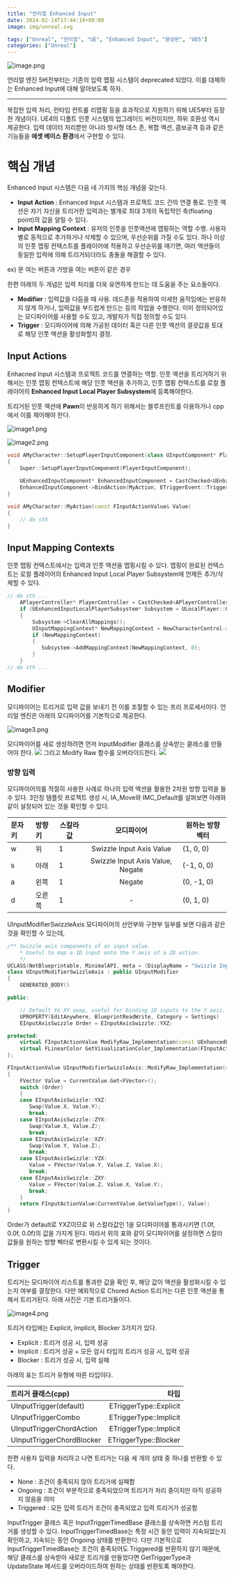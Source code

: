 ```yaml
---
title: "언리얼 Enhanced Input"
date: 2024-02-14T17:44:19+09:00
image: img/unreal.svg

tags: ["Unreal", "언리얼", "UE", "Enhanced Input", "향상된", "UE5"]
categories: ["Unreal"]
---
```

![image.png](img%2Fpost%2FEnhancedInput%2Fimage.png)

언리얼 엔진 5버전부터는 기존의 입력 맵핑 시스템이 deprecated 되었다. 이를 대체하는 Enhanced Input에 대해 알아보도록 하자.

 -------------------------------

복잡한 입력 처리, 런타임 컨트롤 리맵핑 등을 효과적으로 지원하기 위해 UE5부터 등장한 개념이다. 
UE4의 디폴트 인풋 시스템의 업그레이드 버전이지만, 하위 호환성 역시 제공한다.
입력 데이터 처리뿐만 아니라 방사형 데스 존, 복합 액션, 콤보공격 등과 같은 기능들을 **에셋 베이스 환경**에서 구현할 수 있다.

# 핵심 개념

Enhanced Input 시스템은 다음 네 가지의 핵심 개념을 갖는다.
- **Input Action** : Enhanced Input 시스템과 프로젝트 코드 간의 연결 통로. 인풋 액션은 자기 자신을 트리거한 입력과는 별개로 최대 3개의 독립적인 축(floating point)의 값을 알릴 수 있다.
- **Input Mapping Context** : 유저의 인풋을 인풋액션에 맵핑하는 역할 수행. 사용자별로 동적으로 추가하거나 삭제할 수 있으며, 우선순위를 가질 수도 있다. 하나 이상의 인풋 맵핑 컨텍스트를 플레이어에 적용하고 우선순위를 매기면, 여러 액션들이 동일한 입력에 의해 트리거되더라도 충돌을 해결할 수 있다.
  
ex) 문 여는 버튼과 가방을 여는 버튼이 같은 경우

한편 아래의 두 개념은 입력 처리를 더욱 유연하게 만드는 데 도움을 주는 요소들이다.
- **Modifier** : 입력값을 다듬을 때 사용. 데드존을 적용하여 미세한 움직임에는 반응하지 않게 하거나, 입력값을 부드럽게 만드는 등의 작업을 수행한다. 이미 정의되어있는 모디파이어를 사용할 수도 있고, 개발자가 직접 정의할 수도 있다.
- **Trigger** : 모디파이어에 의해 가공된 데이터 혹은 다른 인풋 액션의 결괏값을 토대로 해당 인풋 액션을 활성화할지 결정.

## Input Actions
Enhacned Input 시스템과 프로젝트 코드를 연결하는 역할. 
인풋 액션을 트리거하기 위해서는 인풋 맵핑 컨텍스트에 해당 인풋 액션을 추가하고, 인풋 맵핑 컨텍스트를 로컬 플레이어의 **Enhanced Input Local Player Subsystem**에 등록해야한다.

트리거된 인풋 액션에 **Pawn**이 반응하게 하기 위해서는 블루프린트를 이용하거나 cpp에서 이를 제어해야 한다.

![image1.png](img%2Fpost%2FEnhancedInput%2Fimage1.png)

![image2.png](img%2Fpost%2FEnhancedInput%2Fimage2.png)

```c++
void AMyCharacter::SetupPlayerInputComponent(class UInputComponent* PlayerInputComponent)
{
    Super::SetupPlayerInputComponent(PlayerInputComponent);
    
    UEnhancedInputComponent* EnhancedInputComponent = CastChecked<UEnhancedInputComponent>(PlayerInputComponent);
    EnhancedInputComponent->BindAction(MyAction, ETriggerEvent::Triggered, this, &AMyCharacter::MyAction);
}

void AMyCharacter::MyAction(const FInputActionValue& Value) 
{
    // do sth
}
```

## Input Mapping Contexts

인풋 맵핑 컨텍스트에서는 입력과 인풋 액션을 맵핑시킬 수 있다. 맵핑이 완료된 컨텍스트는 로컬 플레이어의 Enhanced Input Local Player Subsystem에 언제든 추가/삭제할 수 있다.

```c++
// do sth ...
    APlayerController* PlayerController = CastChecked<APlayerController>(GetController());
    if (UEnhancedInputLocalPlayerSubsystem* Subsystem = ULocalPlayer::GetSubsystem<UEnhancedInputLocalPlayerSubsystem>(PlayerController->GetLocalPlayer()))
    {
        Subsystem->ClearAllMappings();
        UInputMappingContext* NewMappingContext = NewCharacterControl->InputMappingContext;
        if (NewMappingContext)
        {
           Subsystem->AddMappingContext(NewMappingContext, 0);
        }
    }
// do sth ...
```

## Modifier
모디파이어는 트리거로 입력 값을 보내기 전 이를 조절할 수 있는 프리 프로세서이다. 언리얼 엔진은 아래의 모디파이어를 기본적으로 제공한다.

![image3.png](img%2Fpost%2FEnhancedInput%2Fimage3.png)

모디파이어를 새로 생성하려면 먼저 InputModifier 클래스를 상속받는 클래스를 만들어야 한다.
![](https://docs.unrealengine.com/5.0/Images/making-interactive-experiences/Input/enhanced-input/image_11.png)
그리고 Modify Raw 함수를 오버라이드한다.
![](https://docs.unrealengine.com/5.0/Images/making-interactive-experiences/Input/enhanced-input/image_12.png)

### 방향 입력

모디파이어의를 적절히 사용한 사례로 하나의 입력 액션을 활용한 2차원 방향 입력을 들 수 있다.
3인칭 템플릿 프로젝트 생성 시, IA_Move와 IMC_Default를 살펴보면 아래와 같이 설정되어 있는 것을 확인할 수 있다.

| 문자 키 | 방향키 | 스칼라값 |                     모디파이어                      | 원하는 방향 벡터  |
|:-----|:----|------|:----------------------------------------------:|------------|
| w    | 위   | 1    |   Swizzle Input Axis Value     | (1, 0, 0)  |
| s    | 아래  | 1    |      Swizzle Input Axis Value, Negate   | (-1, 0, 0) |
| a    | 왼쪽  | 1    |   Negate     | (0, -1, 0) |
| d    | 오른쪽 | 1    |                 -   | (0, 1, 0)  |

UInputModifierSwizzleAxis 모디파이어의 선언부와 구현부 일부를 보면 다음과 같은 것을 확인할 수 있는데,
```c++
/** Swizzle axis components of an input value.
    * Useful to map a 1D input onto the Y axis of a 2D action.
    */
UCLASS(NotBlueprintable, MinimalAPI, meta = (DisplayName = "Swizzle Input Axis Values"))
class UInputModifierSwizzleAxis : public UInputModifier
{
    GENERATED_BODY()

public:

    // Default to XY swap, useful for binding 1D inputs to the Y axis.
    UPROPERTY(EditAnywhere, BlueprintReadWrite, Category = Settings)
    EInputAxisSwizzle Order = EInputAxisSwizzle::YXZ;

protected:
    virtual FInputActionValue ModifyRaw_Implementation(const UEnhancedPlayerInput* PlayerInput, FInputActionValue CurrentValue, float DeltaTime) override;
    virtual FLinearColor GetVisualizationColor_Implementation(FInputActionValue SampleValue, FInputActionValue FinalValue) const override;
};

FInputActionValue UInputModifierSwizzleAxis::ModifyRaw_Implementation(const UEnhancedPlayerInput* PlayerInput, FInputActionValue CurrentValue, float DeltaTime)
{
    FVector Value = CurrentValue.Get<FVector>();
    switch (Order)
    {
    case EInputAxisSwizzle::YXZ:
       Swap(Value.X, Value.Y);
       break;
    case EInputAxisSwizzle::ZYX:
       Swap(Value.X, Value.Z);
       break;
    case EInputAxisSwizzle::XZY:
       Swap(Value.Y, Value.Z);
       break;
    case EInputAxisSwizzle::YZX:
       Value = FVector(Value.Y, Value.Z, Value.X);
       break;
    case EInputAxisSwizzle::ZXY:
       Value = FVector(Value.Z, Value.X, Value.Y);
       break;
    }
    return FInputActionValue(CurrentValue.GetValueType(), Value);
}
```

Order가 default로 YXZ이므로 위 스칼라값인 1을 모디파이어를 통과시키면 (1.0f, 0.0f, 0.0f)의 값을 가지게 된다.
따라서 위의 표와 같이 모디파이어를 설정하면 스칼라값들을 원하는 방향 벡터로 변환시킬 수 있게 되는 것이다.

## Trigger
트리거는 모디파이어 리스트를 통과한 값을 확인 후, 해당 값이 액션을 활성화시킬 수 있는지 여부를 결정한다. 
다만 예외적으로 Chored Action 트리거는 다른 인풋 액션을 통해서 트리거된다. 아래 사진은 기본 트리거들이다.

![image4.png](img%2Fpost%2FEnhancedInput%2Fimage4.png)

트리거 타입에는 Explicit, Implicit, Blocker 3가지가 있다.
- Explicit : 트리거 성공 시, 입력 성공
- Implicit : 트리거 성공 + 모든 암시 타입의 트리거 성공 시, 입력 성공
- Blocker : 트리거 성공 시, 입력 실패

아래의 표는 트리거 유형에 따른 타입이다.

| 트리거 클래스(cpp)              |                     타입 |
|:--------------------------|-----------------------:|
| UInputTrigger(default)    | ETriggerType::Explicit |
| UInputTriggerCombo        |ETriggerType::Implicit |
| UInputTriggerChordAction  |ETriggerType::Implicit |
| UInputTriggerChordBlocker |ETriggerType::Blocker |


한편 사용자 입력을 처리하고 나면 트리거는 다음 세 개의 상태 중 하나를 반환할 수 있다.
- None : 조건이 충족되지 않아 트리거에 실패함
- Ongoing : 조건이 부분적으로 충족되었으며 트리거가 처리 중이지만 아직 성공하지 않음을 의미
- Triggered : 모든 입력 트리거 조건이 충족되었고 입력 트리거가 성공함

InputTrigger 클래스 혹은 InputTriggerTimedBase 클래스를 상속하면 커스텀 트리거를 생성할 수 있다.
InputTriggerTimedBase는 특정 시간 동안 입력이 지속되었는지 확인하고, 지속되는 동안 Ongoing 상태를 반환한다.
다만 기본적으로 InputTriggerTimedBase는 조건이 충족되어도 Triggered를 반환하지 않기 때문에, 해당 클래스를 상속받아 새로운 트리거를 만들었다면
GetTriggerType과 UpdateState 메서드를 오버라이드하여 원하는 상태를 반환토록 해야한다.